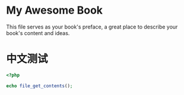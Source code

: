 # My Awesome Book

This file serves as your book's preface, a great place to describe your book's content and ideas.
# 中文测试

```php
<?php

echo file_get_contents();
```